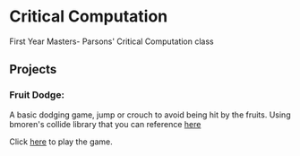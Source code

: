 # Critical Computation

First Year Masters- Parsons' Critical Computation class

## Projects

### Fruit Dodge:

A basic dodging game, jump or crouch to avoid being hit by the fruits.
Using bmoren's collide library that you can reference [here](https://github.com/bmoren/p5.collide2D)

Click [here](https://mjgomsa.github.io/critical_computation/fruit_dodge/index.html) to play the game.
